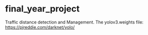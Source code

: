 # final_year_project
Traffic distance detection and Management.
The yolov3.weights file: https://pjreddie.com/darknet/yolo/
